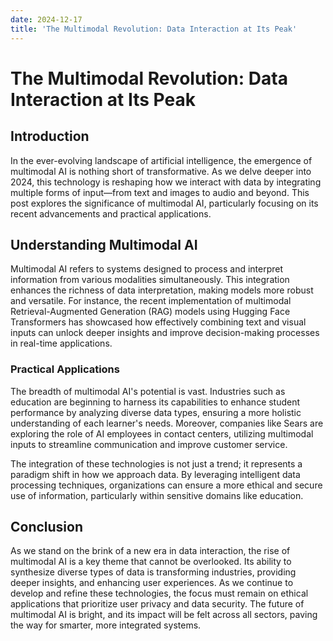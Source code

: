 ```yaml
---
date: 2024-12-17
title: 'The Multimodal Revolution: Data Interaction at Its Peak'
---
```


# The Multimodal Revolution: Data Interaction at Its Peak

## Introduction

In the ever-evolving landscape of artificial intelligence, the emergence of multimodal AI is nothing short of transformative. As we delve deeper into 2024, this technology is reshaping how we interact with data by integrating multiple forms of input—from text and images to audio and beyond. This post explores the significance of multimodal AI, particularly focusing on its recent advancements and practical applications.

<!-- more -->
## Understanding Multimodal AI

Multimodal AI refers to systems designed to process and interpret information from various modalities simultaneously. This integration enhances the richness of data interpretation, making models more robust and versatile. For instance, the recent implementation of multimodal Retrieval-Augmented Generation (RAG) models using Hugging Face Transformers has showcased how effectively combining text and visual inputs can unlock deeper insights and improve decision-making processes in real-time applications.

### Practical Applications

The breadth of multimodal AI's potential is vast. Industries such as education are beginning to harness its capabilities to enhance student performance by analyzing diverse data types, ensuring a more holistic understanding of each learner's needs. Moreover, companies like Sears are exploring the role of AI employees in contact centers, utilizing multimodal inputs to streamline communication and improve customer service.

The integration of these technologies is not just a trend; it represents a paradigm shift in how we approach data. By leveraging intelligent data processing techniques, organizations can ensure a more ethical and secure use of information, particularly within sensitive domains like education.

## Conclusion

As we stand on the brink of a new era in data interaction, the rise of multimodal AI is a key theme that cannot be overlooked. Its ability to synthesize diverse types of data is transforming industries, providing deeper insights, and enhancing user experiences. As we continue to develop and refine these technologies, the focus must remain on ethical applications that prioritize user privacy and data security. The future of multimodal AI is bright, and its impact will be felt across all sectors, paving the way for smarter, more integrated systems.
